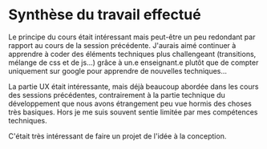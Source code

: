 # Synthèse du travail effectué

Le principe du cours était intéressant mais peut-être un peu redondant par rapport au cours de la session précédente. J'aurais aimé continuer à apprendre à coder des éléments techniques plus challengeant (transitions, mélange de css et de js...) grâce à un.e enseignant.e plutôt que de compter uniquement sur google pour apprendre de nouvelles techniques...

La partie UX était intéressante, mais déjà beaucoup abordée dans les cours des sessions précédentes, contrairement à la partie technique du développement que nous avons étrangement peu vue hormis des choses très basiques. Hors je me suis souvent sentie limitée par mes compétences techniques.

C'était très intéressant de faire un projet de l'idée à la conception. 